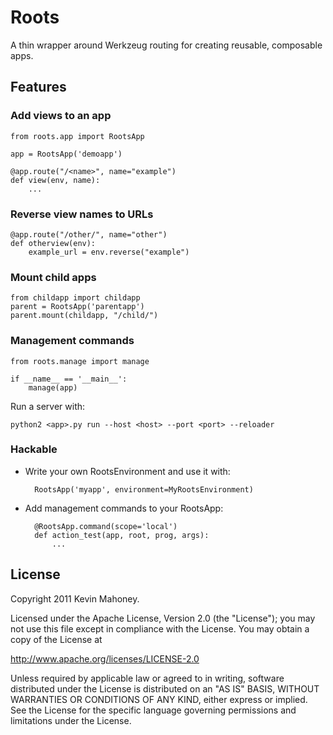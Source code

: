 # Roots

A thin wrapper around Werkzeug routing for creating reusable, composable apps.

## Features

### Add views to an app

    from roots.app import RootsApp

    app = RootsApp('demoapp')

    @app.route("/<name>", name="example")
    def view(env, name):
        ...

### Reverse view names to URLs

    @app.route("/other/", name="other")
    def otherview(env):
        example_url = env.reverse("example")
   
### Mount child apps

    from childapp import childapp
    parent = RootsApp('parentapp')
    parent.mount(childapp, "/child/")

### Management commands

    from roots.manage import manage

    if __name__ == '__main__':
        manage(app)

Run a server with:

    python2 <app>.py run --host <host> --port <port> --reloader

### Hackable

* Write your own RootsEnvironment and use it with:

        RootsApp('myapp', environment=MyRootsEnvironment)

* Add management commands to your RootsApp:

        @RootsApp.command(scope='local')
        def action_test(app, root, prog, args):
            ...

## License

Copyright 2011 Kevin Mahoney.

Licensed under the Apache License, Version 2.0 (the "License");
you may not use this file except in compliance with the License.
You may obtain a copy of the License at

http://www.apache.org/licenses/LICENSE-2.0

Unless required by applicable law or agreed to in writing, software
distributed under the License is distributed on an "AS IS" BASIS,
WITHOUT WARRANTIES OR CONDITIONS OF ANY KIND, either express or implied.
See the License for the specific language governing permissions and
limitations under the License.
